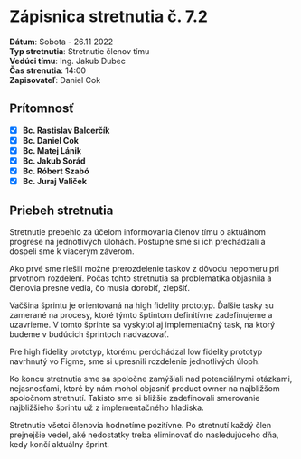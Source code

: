 # Zápisnica stretnutia č. 7.2

**Dátum**: Sobota - 26.11 2022  
**Typ stretnutia**: Stretnutie členov tímu     
**Vedúci tímu**: Ing. Jakub Dubec      
**Čas strenutia**: 14:00   
**Zapisovateľ**: Daniel Cok

## Prítomnosť

- [x] **Bc. Rastislav Balcerčík**
- [x] **Bc. Daniel Cok**
- [x] **Bc. Matej Lánik**
- [x] **Bc. Jakub Sorád**
- [x] **Bc. Róbert Szabó**
- [x] **Bc. Juraj Valiček**

## Priebeh stretnutia

Stretnutie prebehlo za účelom informovania členov tímu o aktuálnom progrese na jednotlivých úlohách. Postupne sme si ich prechádzali a dospeli sme k viacerým záverom.

Ako prvé sme riešili možné prerozdelenie taskov z dôvodu nepomeru pri prvotnom rozdelení. Počas tohto stretnutia sa problematika objasnila a členovia presne vedia, čo musia dorobiť, zlepšiť.

Vačšina šprintu je orientovaná na high fidelity prototyp. Ďalšie tasky su zamerané na procesy, ktoré týmto šptintom definitívne zadefinujeme a uzavrieme. V tomto šprinte sa vyskytol aj implementačný task, na ktorý budeme v budúcich šprintoch nadvazovať.

Pre high fidelity prototyp, ktorému perdchádzal low fidelity prototyp navrhnutý vo Figme, sme si upresnili rozdelenie jednotlivých úloph. 

Ko koncu stretnutia sme sa spoločne zamýšlali nad potenciálnymi otázkami, nejasnosťami, ktoré by nám mohol objasniť product owner na najbližšom spoločnom stretnutí. Takisto sme si bližšie zadefinovali smerovanie najbližšieho šprintu už z implementačného hladiska. 

Stretnutie všetci členovia hodnotíme pozitívne. Po stretnutí každý člen prejnejšie vedel, aké nedostatky treba eliminovať do nasledujúceho dňa, kedy končí aktuálny šprint.